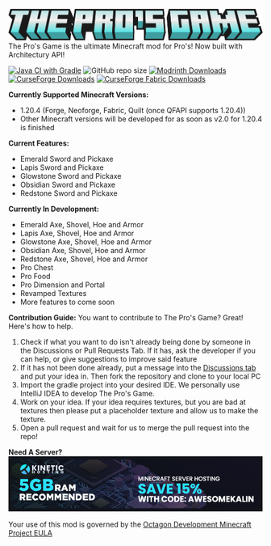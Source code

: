 ﻿![The Pro's Game logo](https://raw.githubusercontent.com/Octagon-Modding/the-pros-game/master/logo/No%20Edition.png)
The Pro's Game is the ultimate Minecraft mod for Pro's! Now built with Architectury API!

[![Java CI with Gradle](https://github.com/Octagon-Modding/the-pros-game/actions/workflows/gradle.yml/badge.svg)](https://github.com/Octagon-Modding/the-pros-game/actions/workflows/gradle.yml) ![GitHub repo size](https://img.shields.io/github/repo-size/Octagon-Modding/the-pros-game) [![Modrinth Downloads](https://img.shields.io/modrinth/dt/OXg8Snlh?logo=modrinth&label=Modrinth%20Downloads&color=green)](https://modrinth.com/mod/the-pros-game)
 [![CurseForge Downloads](https://img.shields.io/curseforge/dt/319180?logo=curseforge&logoColor=black&label=Forge%20Downloads&labelColor=cc7000&color=blue)](https://legacy.curseforge.com/minecraft/mc-mods/pro-mod) [![CurseForge Fabric Downloads](https://img.shields.io/curseforge/dt/946107?logo=curseforge&logoColor=black&label=Fabric%20Downloads&labelColor=cc7000&color=blue)](https://legacy.curseforge.com/minecraft/mc-mods/the-pros-game-fabric)



**Currently Supported Minecraft Versions:**

 - 1.20.4 (Forge, Neoforge, Fabric, Quilt (once QFAPI supports 1.20.4))
 - Other Minecraft versions will be developed for as soon as v2.0 for 1.20.4 is finished

**Current Features:**

 - Emerald Sword and Pickaxe
 - Lapis Sword and Pickaxe
 - Glowstone Sword and Pickaxe
 - Obsidian Sword and Pickaxe
 - Redstone Sword and Pickaxe

**Currently In Development:**

 - Emerald Axe, Shovel, Hoe and Armor
 - Lapis Axe, Shovel, Hoe and Armor
 - Glowstone Axe, Shovel, Hoe and Armor
 - Obsidian Axe, Shovel, Hoe and Armor
 - Redstone Axe, Shovel, Hoe and Armor
 - Pro Chest
 - Pro Food
 - Pro Dimension and Portal
 - Revamped Textures
 - More features to come soon

**Contribution Guide:**
You want to contribute to The Pro's Game? Great! Here's how to help.
1. Check if what you want to do isn't already being done by someone in the Discussions or Pull Requests Tab. If it has, ask the developer if you can help, or give suggestions to improve said feature
2. If it has not been done already, put a message into the [Discussions tab](https://github.com/Octagon-Modding/the-pros-game/discussions/categories/working-on) and put your idea in. Then fork the repository and clone to your local PC
3. Import the gradle project into your desired IDE. We personally use IntelliJ IDEA to develop The Pro's Game.
4. Work on your idea. If your idea requires textures, but you are bad at textures then please put a placeholder texture and allow us to make the texture.
5. Open a pull request and wait for us to merge the pull request into the repo!

**Need A Server?**
[![Kinetic Hosting](https://raw.githubusercontent.com/Octagon-Modding/the-pros-game/master/logo/kinetic.webp)](https://billing.kinetichosting.net/aff.php?aff=658)

Your use of this mod is governed by the [Octagon Development Minecraft Project EULA](https://gist.github.com/AwesomeKalin/4782e5c8974af7241a5e3aa9b57da7b3)
